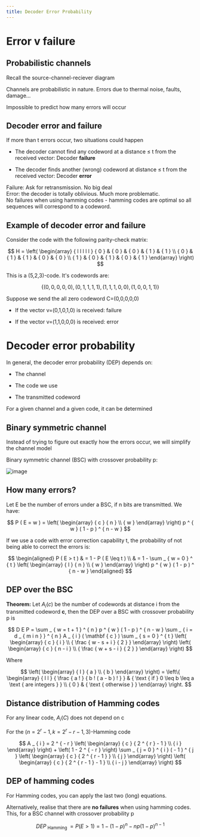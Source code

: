 ```yaml
---
title: Decoder Error Probability
---
```


# Error v failure

## Probabilistic channels

Recall the source-channel-reciever diagram

Channels are probabilistic in nature. Errors due to thermal noise,
faults, damage...

Impossible to predict how many errors will occur

## Decoder error and failure

If more than t errors occur, two situations could happen

-   The decoder cannot find any codeword at a distance $\leqslant$ t
    from the received vector: Decoder **failure**

-   The decoder finds another (wrong) codeword at distance $\leqslant$ t
    from the received vector: Decoder **error**

Failure: Ask for retransmission. No big deal\
Error: the decoder is totally oblivious. Much more problematic.\
No failures when using hamming codes - hamming codes are optimal so all
sequences will correspond to a codeword.

## Example of decoder error and failure

Consider the code with the following parity-check matrix:

$$
H = \left( \begin{array} { l l l l l } { 0 } & { 0 } & { 0 } & { 1 } & { 1 } \\ { 0 } & { 1 } & { 1 } & { 0 } & { 0 } \\ { 1 } & { 0 } & { 1 } & { 0 } & { 1 } \end{array} \right)
$$

This is a (5,2,3)-code. It's codewords are:

$$
\{ ( 0,0,0,0,0 ) , ( 0,1,1,1,1 ) , ( 1,1,1,0,0 ) , ( 1,0,0,1,1 ) \}
$$

Suppose we send the all zero codeword C=(0,0,0,0,0)

-   If the vector v=(0,1,0,1,0) is received: failure

-   If the vector v=(1,1,0,0,0) is received: error

# Decoder error probability

In general, the decoder error probability (DEP) depends on:

-   The channel

-   The code we use

-   The transmitted codeword

For a given channel and a given code, it can be determined

## Binary symmetric channel

Instead of trying to figure out exactly how the errors occur, we will
simplify the channel model

Binary symmetric channel (BSC) with crossover probability p:

![image](/img/Year_1/CT/ECC/bsc1.webp)

## How many errors?

Let E be the number of errors under a BSC, if n bits are transmitted. We
have:

$$
P ( E = w ) = \left( \begin{array} { c } { n } \\ { w } \end{array} \right) p ^ { w } ( 1 - p ) ^ { n - w }
$$

If we use a code with error correction capability t, the probability of
not being able to correct the errors is:

$$
\begin{aligned} P ( E > t ) & = 1 - P ( E \leq t ) \\ & = 1 - \sum _ { w = 0 } ^ { t } \left( \begin{array} { l } { n } \\ { w } \end{array} \right) p ^ { w } ( 1 - p ) ^ { n - w } \end{aligned}
$$

## DEP over the BSC

**Theorem:** Let $A_i(c)$ be the number of codewords at distance i from
the transmitted codeword **c**, then the DEP over a BSC with crossover
probability p is

$$
D E P = \sum _ { w = t + 1 } ^ { n } p ^ { w } ( 1 - p ) ^ { n - w } \sum _ { i = d _ { m i n } } ^ { n } A _ { i } ( \mathbf { c } ) \sum _ { s = 0 } ^ { t } \left( \begin{array} { c } { i } \\ { \frac { w - s + i } { 2 } } \end{array} \right) \left( \begin{array} { c } { n - i } \\ { \frac { w + s - i } { 2 } } \end{array} \right)
$$

Where

$$
\left( \begin{array} { l } { a } \\ { b } \end{array} \right) = \left\{ \begin{array} { l l } { \frac { a ! } { b ! ( a - b ) ! } } & { \text { if } 0 \leq b \leq a \text { are integers } } \\ { 0 } & { \text { otherwise } } \end{array} \right.
$$

## Distance distribution of Hamming codes

For any linear code, $A_i(C)$ does not depend on c

For the
$\left( n = 2 ^ { r } - 1 , k = 2 ^ { r } - r - 1,3 \right)$-Hamming
code

$$
A _ { i } = 2 ^ { - r } \left( \begin{array} { c } { 2 ^ { r } - 1 } \\ { i } \end{array} \right) + \left( 1 - 2 ^ { - r } \right) \sum _ { j = 0 } ^ { i } ( - 1 ) ^ { j } \left( \begin{array} { c } { 2 ^ { r - 1 } } \\ { j } \end{array} \right) \left( \begin{array} { c } { 2 ^ { r - 1 } - 1 } \\ { i - j } \end{array} \right)
$$

## DEP of hamming codes

For Hamming codes, you can apply the last two (long) equations.

Alternatively, realise that there are **no failures** when using hamming
codes. This, for a BSC channel with crossover probability p

$$
D E P _ { \text { Hamming } } = P ( E > 1 ) = 1 - ( 1 - p ) ^ { n } - n p ( 1 - p ) ^ { n - 1 }
$$
